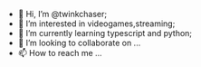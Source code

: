 - 👋 Hi, I’m @twinkchaser;
- 👀 I’m interested in videogames,streaming;
- 🌱 I’m currently learning typescript and python;
- 💞️ I’m looking to collaborate on ...
- 📫 How to reach me ...

<!---
twinkchaser/twinkchaser is a ✨ special ✨ repository because its `README.md` (this file) appears on your GitHub profile.
You can click the Preview link to take a look at your changes.
--->
